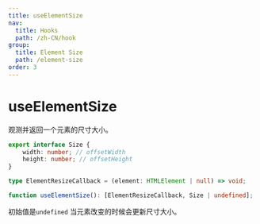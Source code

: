 ```yaml
---
title: useElementSize
nav:
  title: Hooks
  path: /zh-CN/hook
group:
  title: Element Size
  path: /element-size
order: 3
---
```


# useElementSize

观测并返回一个元素的尺寸大小。

```typescript
export interface Size {
    width: number; // offsetWidth
    height: number; // offsetHeight
}

type ElementResizeCallback = (element: HTMLElement | null) => void;

function useElementSize(): [ElementResizeCallback, Size | undefined];
```

初始值是`undefined` 当元素改变的时候会更新尺寸大小。

<code src='./demo/useElementSize.tsx'>